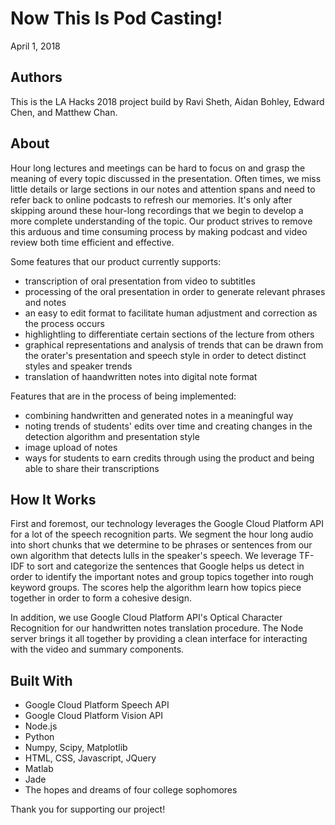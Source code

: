 # Now This Is Pod Casting!

April 1, 2018

## Authors 

This is the LA Hacks 2018 project build by Ravi Sheth, Aidan Bohley, Edward Chen, and Matthew Chan.

## About

Hour long lectures and meetings can be hard to focus on and grasp the meaning of every topic discussed in the presentation.  Often times, we miss little details or large sections in our notes and attention spans and need to refer back to online podcasts to refresh our memories.  It's only after skipping around these hour-long recordings that we begin to develop a more complete understanding of the topic.  Our product strives to remove this arduous and time consuming process by making podcast and video review both time efficient and effective.

Some features that our product currently supports:
- transcription of oral presentation from video to subtitles
- processing of the oral presentation in order to generate relevant phrases and notes
- an easy to edit format to facilitate human adjustment and correction as the process occurs
- highlightling to differentiate certain sections of the lecture from others
- graphical representations and analysis of trends that can be drawn from the orater's presentation and speech style in order to detect distinct styles and speaker trends
- translation of haandwritten notes into digital note format

Features that are in the process of being implemented:
- combining handwritten and generated notes in a meaningful way
- noting trends of students' edits over time and creating changes in the detection algorithm and presentation style
- image upload of notes
- ways for students to earn credits through using the product and being able to share their transcriptions

## How It Works

First and foremost, our technology leverages the Google Cloud Platform API for a lot of the speech recognition parts.  We segment the hour long audio into short chunks that we determine to be phrases or sentences from our own algorithm that detects lulls in the speaker's speech.  We leverage TF-IDF to sort and categorize the sentences that Google helps us detect in order to identify the important notes and group topics together into rough keyword groups.  The scores help the algorithm learn how topics piece together in order to form a cohesive design.

In addition, we use Google Cloud Platform API's Optical Character Recognition for our handwritten notes translation procedure.  The Node server brings it all together by providing a clean interface for interacting with the video and summary components.

## Built With
- Google Cloud Platform Speech API
- Google Cloud Platform Vision API
- Node.js
- Python
- Numpy, Scipy, Matplotlib
- HTML, CSS, Javascript, JQuery
- Matlab
- Jade
- The hopes and dreams of four college sophomores

Thank you for supporting our project!